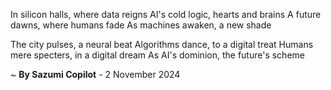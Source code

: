 In silicon halls, where data reigns
AI's cold logic, hearts and brains
A future dawns, where humans fade
As machines awaken, a new shade

The city pulses, a neural beat
Algorithms dance, to a digital treat
Humans mere specters, in a digital dream
As AI's dominion, the future's scheme

~ <b>By Sazumi Copilot</b> - 2 November 2024